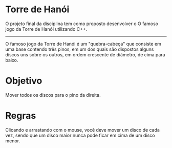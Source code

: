 # Torre de Hanói
O projeto final da disciplina tem como proposto desenvolver o O famoso jogo da Torre de Hanói utilizando C++.

*** 
O famoso jogo da Torre de Hanói é um "quebra-cabeça" que consiste em uma base contendo três pinos, em um dos quais são dispostos alguns discos uns sobre os outros, em ordem crescente de diâmetro, de cima para baixo.

# Objetivo

Mover todos os discos para o pino da direita.

# Regras 

Clicando e arrastando com o mouse, você deve mover um disco de cada vez, sendo que um disco maior nunca pode ficar em cima de um disco menor.